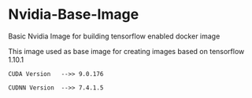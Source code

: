 # Nvidia-Base-Image
Basic Nvidia Image for building tensorflow enabled docker image

This image used as base image for creating images based on tensorflow 1.10.1

```
CUDA Version   -->> 9.0.176

CUDNN Version  -->> 7.4.1.5
```
